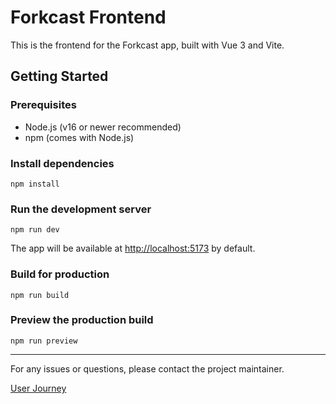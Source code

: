 # Forkcast Frontend

This is the frontend for the Forkcast app, built with Vue 3 and Vite.

## Getting Started

### Prerequisites
- Node.js (v16 or newer recommended)
- npm (comes with Node.js)

### Install dependencies

```
npm install
```

### Run the development server

```
npm run dev
```

The app will be available at [http://localhost:5173](http://localhost:5173) by default.

### Build for production

```
npm run build
```

### Preview the production build

```
npm run preview
```

---

For any issues or questions, please contact the project maintainer.

[User Journey](user_journey.md)
